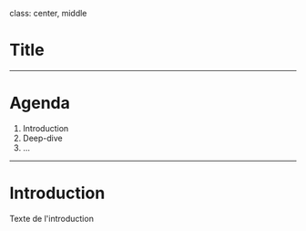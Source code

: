 class: center, middle

# Title

---

# Agenda

1. Introduction
2. Deep-dive
3. ...

---

# Introduction

Texte de l'introduction
